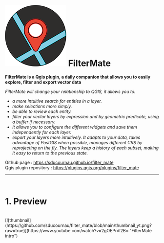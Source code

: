 # ![alt title logo](https://github.com/sducournau/filter_mate/blob/main/icon.png?raw=true) FilterMate

**FilterMate is a Qgis plugin, a daily companion that allows you to easily explore, filter and export vector data**

*FilterMate will change your relationship to QGIS, it allows you to:*
- *a more intuitive search for entities in a layer.*
- *make selections more simply.*
- *be able to review each entity.*
- *filter your vector layers by expression and by geometric predicate, using a buffer if necessary.*
- *it allows you to configure the different widgets and save them independently for each layer.*
- *export your layers more intuitively.*
*It adapts to your data, takes advantage of PostGIS when possible, manages different CRS by reprojecting on the fly.*
*The layers keep a history of each subset, making it easy to return to the previous state.*

Github page : https://sducournau.github.io/filter_mate
<br>
Qgis plugin repository : https://plugins.qgis.org/plugins/filter_mate

******

<br>

# 1. Preview
<br>
[![thumbnail](https://github.com/sducournau/filter_mate/blob/main/thumbnail_yt.png?raw=true)](https://www.youtube.com/watch?v=2gOEPrdl2Bo "FilterMate intro")
